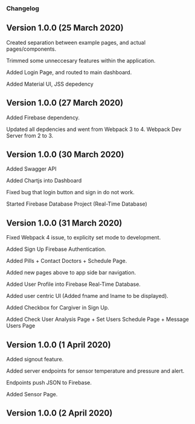 ### Changelog

## Version 1.0.0 (25 March 2020)

Created separation between example pages, and actual pages/components.

Trimmed some unneccesary features within the application.

Added Login Page, and routed to main dashboard.

Added Material UI, JSS depedency

## Version 1.0.0 (27 March 2020)

Added Firebase dependency.

Updated all depdencies and went from Webpack 3 to 4. Webpack Dev Server from 2 to 3.

## Version 1.0.0 (30 March 2020)

Added Swagger API

Added Chartjs into Dashboard

Fixed bug that login button and sign in do not work.

Started Firebase Database Project (Real-Time Database)

## Version 1.0.0 (31 March 2020)

Fixed Webpack 4 issue, to explicity set mode to development.

Added Sign Up Firebase Authentication.

Added Pills + Contact Doctors + Schedule Page.

Added new pages above to app side bar navigation.

Added User Profile into Firebase Real-Time Database.

Added user centric UI (Added fname and lname to be displayed).



Added Checkbox for Cargiver in Sign Up.

Added Check User Analysis Page + Set Users Schedule Page + Message Users Page

## Version 1.0.0 (1 April 2020)

Added signout feature.

Added server endpoints for sensor temperature and pressure and alert.

Endpoints push JSON to Firebase.

Added Sensor Page.

## Version 1.0.0 (2 April 2020)
